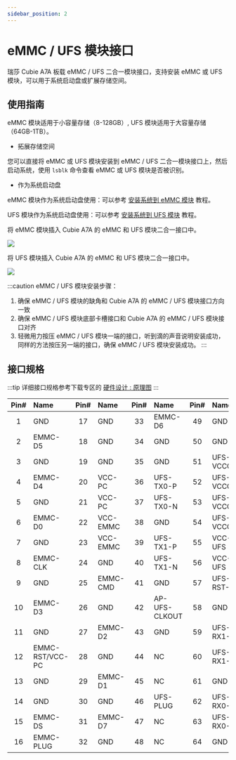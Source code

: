 ```yaml
---
sidebar_position: 2
---
```


# eMMC / UFS 模块接口

瑞莎 Cubie A7A 板载 eMMC / UFS 二合一模块接口，支持安装 eMMC 或 UFS 模块，可以用于系统启动盘或扩展存储空间。

## 使用指南

eMMC 模块适用于小容量存储（8-128GB）, UFS 模块适用于大容量存储（64GB-1TB）。

- 拓展存储空间

您可以直接将 eMMC 或 UFS 模块安装到 eMMC / UFS 二合一模块接口上，然后启动系统，使用 `lsblk` 命令查看 eMMC 或 UFS 模块是否被识别。

- 作为系统启动盘

eMMC 模块作为系统启动盘使用：可以参考 [安装系统到 eMMC 模块](../getting-started/install-system/emmc-system/) 教程。

UFS 模块作为系统启动盘使用：可以参考 [安装系统到 UFS 模块](../getting-started/install-system/ufs-system/) 教程。

<Tabs queryString="boot_system">

<TabItem value="eMMC 模块">

将 eMMC 模块插入 Cubie A7A 的 eMMC 和 UFS 模块二合一接口中。

<div style={{textAlign: 'center'}}>
  <img src="/img/cubie/a7a/a7a-emmc-single.webp" style={{width: '50%', maxWidth: '1200px'}} />
</div>
</TabItem>

<TabItem value="UFS 模块">

将 UFS 模块插入 Cubie A7A 的 eMMC 和 UFS 模块二合一接口中。

<div style={{textAlign: 'center'}}>
  <img src="/img/cubie/a7a/a7a-ufs-single.webp" style={{width: '50%', maxWidth: '1200px'}} />
</div>
</TabItem>
</Tabs>

:::caution
eMMC / UFS 模块安装步骤：

1. 确保 eMMC / UFS 模块的缺角和 Cubie A7A 的 eMMC / UFS 模块接口方向一致
2. 确保 eMMC / UFS 模块底部卡槽接口和 Cubie A7A 的 eMMC / UFS 模块接口对齐
3. 轻微用力按压 eMMC / UFS 模块一端的接口，听到滴的声音说明安装成功，同样的方法按压另一端的接口，确保 eMMC / UFS 模块安装成功。
   :::

## 接口规格

:::tip
详细接口规格参考下载专区的 [硬件设计 : 原理图](../download)
:::

| Pin# | Name            | Pin# | Name     | Pin# | Name          | Pin# | Name      |
| :--: | :-------------- | :--: | :------- | :--: | :------------ | :--: | :-------- |
|  1   | GND             |  17  | GND      |  33  | EMMC-D6       |  49  | GND       |
|  2   | EMMC-D5         |  18  | GND      |  34  | GND           |  50  | GND       |
|  3   | GND             |  19  | GND      |  35  | GND           |  51  | UFS-VCCQ  |
|  4   | EMMC-D4         |  20  | VCC-PC   |  36  | UFS-TX0-P     |  52  | UFS-VCCQ  |
|  5   | GND             |  21  | VCC-PC   |  37  | UFS-TX0-N     |  53  | UFS-VCCQ2 |
|  6   | EMMC-D0         |  22  | VCC-EMMC |  38  | GND           |  54  | UFS-VCCQ2 |
|  7   | GND             |  23  | VCC-EMMC |  39  | UFS-TX1-P     |  55  | VCC-UFS   |
|  8   | EMMC-CLK        |  24  | GND      |  40  | UFS-TX1-N     |  56  | VCC-UFS   |
|  9   | GND             |  25  | EMMC-CMD |  41  | GND           |  57  | UFS-RST-N |
|  10  | EMMC-D3         |  26  | GND      |  42  | AP-UFS-CLKOUT |  58  | GND       |
|  11  | GND             |  27  | EMMC-D2  |  43  | GND           |  59  | UFS-RX1-N |
|  12  | EMMC-RST/VCC-PC |  28  | GND      |  44  | NC            |  60  | UFS-RX1-P |
|  13  | GND             |  29  | EMMC-D1  |  45  | NC            |  61  | GND       |
|  14  | GND             |  30  | GND      |  46  | UFS-PLUG      |  62  | UFS-RX0-N |
|  15  | EMMC-DS         |  31  | EMMC-D7  |  47  | NC            |  63  | UFS-RX0-P |
|  16  | EMMC-PLUG       |  32  | GND      |  48  | NC            |  64  | GND       |
